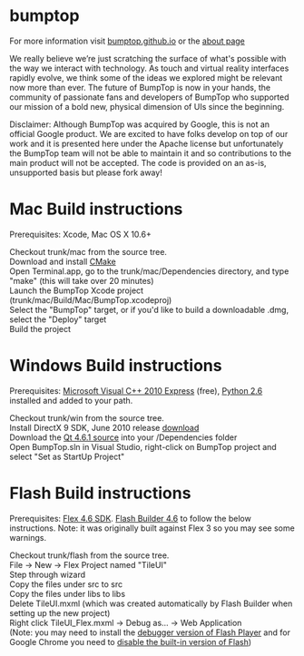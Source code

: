 bumptop
=======
For more information visit [bumptop.github.io](http:/bumptop.github.io) or the [about page](https://github.com/bumptop/BumpTop/wiki)

We really believe we’re just scratching the surface of what's possible with the way we interact with technology. As touch and virtual reality interfaces rapidly evolve, we think some of the ideas we explored might be relevant now more than ever. The future of BumpTop is now in your hands, the community of passionate fans and developers of BumpTop who supported our mission of a bold new, physical dimension of UIs since the beginning.

Disclaimer:  Although BumpTop was acquired by Google, this is not an official Google product. We are excited to have folks develop on top of our work and it is presented here under the Apache license but unfortunately the BumpTop team will not be able to maintain it and so contributions to the main product will not be accepted. The code is provided on an as-is, unsupported basis but please fork away!


Mac Build instructions
======================
Prerequisites: Xcode, Mac OS X 10.6+

Checkout trunk/mac from the source tree.  
Download and install [CMake](http://www.cmake.org/cmake/resources/software.html)  
Open Terminal.app, go to the trunk/mac/Dependencies directory, and type "make" (this will take over 20 minutes)  
Launch the BumpTop Xcode project (trunk/mac/Build/Mac/BumpTop.xcodeproj)  
Select the "BumpTop" target, or if you'd like to build a downloadable .dmg, select the "Deploy" target  
Build the project


Windows Build instructions
==========================
Prerequisites: [Microsoft Visual C++ 2010 Express](http://www.microsoft.com/visualstudio/en-us/products/2010-editions/visual-cpp-express) (free), [Python 2.6](http://python.org/getit/) installed and added to your path.

Checkout trunk/win from the source tree.  
Install DirectX 9 SDK, June 2010 release [download](http://www.microsoft.com/en-us/download/details.aspx?id=6812)  
Download the [Qt 4.6.1 source](http://download.qt-project.org/archive/qt/4.6/qt-everywhere-opensource-src-4.6.1.tar.gz) into your /Dependencies folder  
Open BumpTop.sln in Visual Studio, right-click on BumpTop project and select "Set as StartUp Project"  


Flash Build instructions
========================
Prerequisites: [Flex 4.6 SDK](http://www.adobe.com/devnet/flex/flex-sdk-download.html). [Flash Builder 4.6](http://www.adobe.com/cfusion/tdrc/index.cfm?product=flash_builder) to follow the below instructions. Note: it was originally built against Flex 3 so you may see some warnings.

Checkout trunk/flash from the source tree.  
File -> New -> Flex Project named "TileUI"  
Step through wizard  
Copy the files under src to src  
Copy the files under libs to libs  
Delete TileUI.mxml (which was created automatically by Flash Builder when setting up the new project)  
Right click TileUI_Flex.mxml -> Debug as… -> Web Application  
(Note: you may need to install the [debugger version of Flash  Player](http://www.adobe.com/support/flashplayer/downloads.html) and for Google Chrome you need to [disable the built-in version of Flash](http://www.aaronwest.net/blog/index.cfm/2010/4/27/Configuring-Chrome-with-Flash-Player-Debugger))
